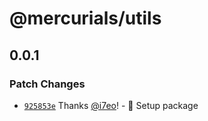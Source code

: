 # @mercurials/utils

## 0.0.1

### Patch Changes

- [`925853e`](https://github.com/casta-fe/mercurials/commit/925853ec247b9cceb3b9b799f999e28f3291d560) Thanks [@i7eo](https://github.com/i7eo)! - 🎉 Setup package
